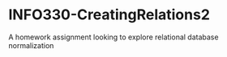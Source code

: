 # INFO330-CreatingRelations2
A homework assignment looking to explore relational database normalization
